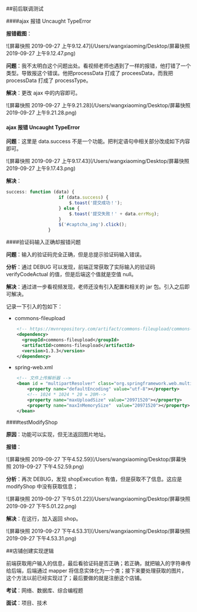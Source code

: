 ##前后联调测试

####ajax 报错 Uncaught TypeError

**报错截图**：

![屏幕快照 2019-09-27 上午9.12.47](/Users/wangxiaoming/Desktop/屏幕快照 2019-09-27 上午9.12.47.png)

**问题**：我不太明白这个问题出处。看视频老师也遇到了一样的报错，他打错了一个类型。导致报这个错误。他把processData 打成了 proceesData，而我把 processData 打成了 processType。

**解决**：更改 ajax 中的内容即可。

![屏幕快照 2019-09-27 上午9.21.28](/Users/wangxiaoming/Desktop/屏幕快照 2019-09-27 上午9.21.28.png)



#### ajax 报错 Uncaught TypeError

**问题**：这里是 data.success 不是一个功能。把判定语句中相关部分改成如下内容即可。

![屏幕快照 2019-09-27 上午9.17.43](/Users/wangxiaoming/Desktop/屏幕快照 2019-09-27 上午9.17.43.png)

**解决**：

```js
success: function (data) {
                    if (data.success) {
                        $.toast('提交成功！');
                    } else {
                        $.toast('提交失败！' + data.errMsg);
                    }
                    $('#captcha_img').click();
                }
```



####验证码输入正确却报错问题

**问题**：输入的验证码完全正确，但是总提示验证码输入错误。

**分析**：通过 DEBUG 可以发现，前端正常获取了实际输入的验证码 verifyCodeActual 的值，但是后端这个值就是空值 null。

**解决**：通过进一步看视频发现，老师还没有引入配置和相关的 jar 包。引入之后即可解决。

记录一下引入的包如下：

- commons-fileupload

```xml
    <!-- https://mvnrepository.com/artifact/commons-fileupload/commons-fileupload -->
    <dependency>
      <groupId>commons-fileupload</groupId>
      <artifactId>commons-fileupload</artifactId>
      <version>1.3.3</version>
    </dependency>
```

- spring-web.xml

```xml
    <!-- 文件上传解析器 -->
    <bean id = "multipartResolver" class="org.springframework.web.multipart.commons.CommonsMultipartResolver ">
        <property name="defaultEncoding" value="utf-8"></property>
        <!-- 1024 * 1024 * 20 = 20M-->
        <property name="maxUploadSize" value="20971520"></property>
        <property name="maxInMemorySize"  value="20971520"></property>
    </bean>
```



####testModifyShop 

**原因**：功能可以实现，但无法返回图片地址。

**报错**：

![屏幕快照 2019-09-27 下午4.52.59](/Users/wangxiaoming/Desktop/屏幕快照 2019-09-27 下午4.52.59.png)

**分析**：再次 DEBUG，发现 shopExecution 有值，但是获取不了信息。这应是 modifyShop 中没有获取信息；

![屏幕快照 2019-09-27 下午5.01.22](/Users/wangxiaoming/Desktop/屏幕快照 2019-09-27 下午5.01.22.png)

**解决**：在这行，加入返回 shop。

![屏幕快照 2019-09-27 下午4.53.31](/Users/wangxiaoming/Desktop/屏幕快照 2019-09-27 下午4.53.31.png)



##店铺创建实现逻辑

前端获取用户输入的信息，最后看验证码是否正确；若正确，就把输入的字符串传给后端，后端通过 mapper 将信息实体化为一个类；接下来要处理获取的图片，这个方法以前已经实现过了；最后要做的就是注册这个店铺。



**考试**：网络、数据库、综合编程题

**面试**：项目、技术
